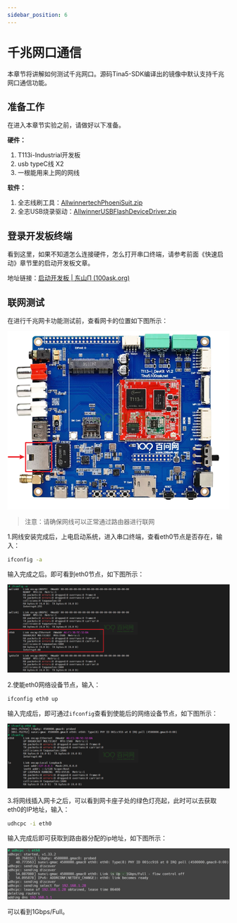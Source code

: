 ```yaml
---
sidebar_position: 6
---
```

# 千兆网口通信

本章节将讲解如何测试千兆网口。源码Tina5-SDK编译出的镜像中默认支持千兆网口通信功能。

## 准备工作

在进入本章节实验之前，请做好以下准备。

**硬件：**
1. T113i-Industrial开发板
2. usb typeC线 X2 
3. 一根能用来上网的网线

**软件：**
1. 全志线刷工具：[AllwinnertechPhoeniSuit.zip](https://dl.100ask.net/Hardware/MPU/T113i-Industrial/Tools/AllwinnertechPhoeniSuit.zip)
2. 全志USB烧录驱动：[AllwinnerUSBFlashDeviceDriver.zip](https://dl.100ask.net/Hardware/MPU/T113i-Industrial/Tools/AllwinnerUSBFlashDeviceDriver.zip)


## 登录开发板终端

看到这里，如果不知道怎么连接硬件，怎么打开串口终端，请参考前面《快速启动》章节里的启动开发板文章。

地址链接：[启动开发板 | 东山Π (100ask.org)](https://dshanpi.100ask.org/docs/T113i-Industrial/part1/QuickStart)

## 联网测试

在进行千兆网卡功能测试前，查看网卡的位置如下图所示：

![image-20240723103252145](images/image-20240723103252145.png)

> 注意：请确保网线可以正常通过路由器进行联网

1.网线安装完成后，上电启动系统，进入串口终端，查看eth0节点是否存在，输入：

~~~bash
ifconfig -a
~~~

输入完成之后。即可看到eth0节点，如下图所示：

![image-20240723105715822](images/image-20240723105715822.png)

2.使能eth0网络设备节点，输入：

~~~bash
ifconfig eth0 up
~~~

输入完成后，即可通过`ifconfig`查看到使能后的网络设备节点，如下图所示：

![image-20240723105945429](images/image-20240723105945429.png)

3.将网线插入网卡之后，可以看到网卡座子处的绿色灯亮起，此时可以去获取eth0的IP地址，输入：

~~~bash
udhcpc -i eth0
~~~

输入完成后即可获取到路由器分配的ip地址，如下图所示：

![image-20240723110147263](images/image-20240723110147263.png)

可以看到1Gbps/Full。